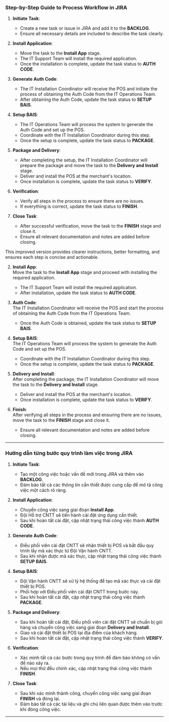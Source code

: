 ### Step-by-Step Guide to Process Workflow in JIRA

1. **Initiate Task**:  
   - Create a new task or issue in JIRA and add it to the **BACKLOG**.  
   - Ensure all necessary details are included to describe the task clearly.

2. **Install Application**:  
   - Move the task to the **Install App** stage.  
   - The IT Support Team will install the required application.  
   - Once the installation is complete, update the task status to **AUTH CODE**.

3. **Generate Auth Code**:  
   - The IT Installation Coordinator will receive the POS and initiate the process of obtaining the Auth Code from the IT Operations Team.  
   - After obtaining the Auth Code, update the task status to **SETUP BAIS**.

4. **Setup BAIS**:  
   - The IT Operations Team will process the system to generate the Auth Code and set up the POS.  
   - Coordinate with the IT Installation Coordinator during this step.  
   - Once the setup is complete, update the task status to **PACKAGE**.

5. **Package and Delivery**:  
   - After completing the setup, the IT Installation Coordinator will prepare the package and move the task to the **Delivery and Install** stage.  
   - Deliver and install the POS at the merchant's location.  
   - Once installation is complete, update the task status to **VERIFY**.

6. **Verification**:  
   - Verify all steps in the process to ensure there are no issues.  
   - If everything is correct, update the task status to **FINISH**.

7. **Close Task**:  
   - After successful verification, move the task to the **FINISH** stage and close it.  
   - Ensure all relevant documentation and notes are added before closing.

This improved version provides clearer instructions, better formatting, and ensures each step is concise and actionable.
   

2. **Install App**:  
   Move the task to the **Install App** stage and proceed with installing the required application.  
   - The IT Support Team will install the required application.  
   - After installation, update the task status to **AUTH CODE**.

3. **Auth Code**:  
   The IT Installation Coordinator will receive the POS and start the process of obtaining the Auth Code from the IT Operations Team.  
   - Once the Auth Code is obtained, update the task status to **SETUP BAIS**.

4. **Setup BAIS**:  
   The IT Operations Team will process the system to generate the Auth Code and set up the POS.  
   - Coordinate with the IT Installation Coordinator during this step.  
   - Once the setup is complete, update the task status to **PACKAGE**.

5. **Delivery and Install**:  
   After completing the package, the IT Installation Coordinator will move the task to the **Delivery and Install** stage.  
   - Deliver and install the POS at the merchant's location.  
   - Once installation is complete, update the task status to **VERIFY**.

6. **Finish**:  
   After verifying all steps in the process and ensuring there are no issues, move the task to the **FINISH** stage and close it.  
   - Ensure all relevant documentation and notes are added before closing.


---

   ### Hướng dẫn từng bước quy trình làm việc trong JIRA

1. **Initiate Task**:  
   - Tạo một công việc hoặc vấn đề mới trong JIRA và thêm vào **BACKLOG**.  
   - Đảm bảo tất cả các thông tin cần thiết được cung cấp để mô tả công việc một cách rõ ràng.

2. **Install Application**:  
   - Chuyển công việc sang giai đoạn **Install App**.  
   - Đội Hỗ trợ CNTT sẽ tiến hành cài đặt ứng dụng cần thiết.  
   - Sau khi hoàn tất cài đặt, cập nhật trạng thái công việc thành **AUTH CODE**.

3. **Generate Auth Code**:  
   - Điều phối viên cài đặt CNTT sẽ nhận thiết bị POS và bắt đầu quy trình lấy mã xác thực từ Đội Vận hành CNTT.  
   - Sau khi nhận được mã xác thực, cập nhật trạng thái công việc thành **SETUP BAIS**.

4. **Setup BAIS**:  
   - Đội Vận hành CNTT sẽ xử lý hệ thống để tạo mã xác thực và cài đặt thiết bị POS.  
   - Phối hợp với Điều phối viên cài đặt CNTT trong bước này.  
   - Sau khi hoàn tất cài đặt, cập nhật trạng thái công việc thành **PACKAGE**.

5. **Package and Delivery**:  
   - Sau khi hoàn tất cài đặt, Điều phối viên cài đặt CNTT sẽ chuẩn bị gói hàng và chuyển công việc sang giai đoạn **Delivery and Install**.  
   - Giao và cài đặt thiết bị POS tại địa điểm của khách hàng.  
   - Sau khi hoàn tất cài đặt, cập nhật trạng thái công việc thành **VERIFY**.

6. **Verification**:  
   - Xác minh tất cả các bước trong quy trình để đảm bảo không có vấn đề nào xảy ra.  
   - Nếu mọi thứ đều chính xác, cập nhật trạng thái công việc thành **FINISH**.

7. **Close Task**:  
   - Sau khi xác minh thành công, chuyển công việc sang giai đoạn **FINISH** và đóng lại.  
   - Đảm bảo tất cả các tài liệu và ghi chú liên quan được thêm vào trước khi đóng công việc.

---